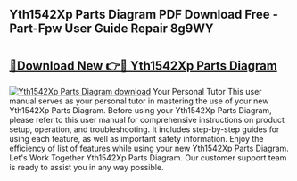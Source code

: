 ## Yth1542Xp Parts Diagram PDF Download Free - Part-Fpw User Guide Repair 8g9WY

# <h2><a href="http://dfhl3r7.blite.top/?on=Yth1542Xp+Parts+Diagram">🔗Download New 👉🔴 Yth1542Xp Parts Diagram</a></h2>

[![Yth1542Xp Parts Diagram download](https://i.imgur.com/lujVjoI.png)](http://dfhl3r7.blite.top/?on=Yth1542Xp+Parts+Diagram)
Your Personal Tutor This user manual serves as your personal tutor in mastering the use of your new Yth1542Xp Parts Diagram. Before using your Yth1542Xp Parts Diagram, please refer to this user manual for comprehensive instructions on product setup, operation, and troubleshooting. It includes step-by-step guides for using each feature, as well as important safety information. Enjoy the efficiency of list of features while using your new Yth1542Xp Parts Diagram. Let's Work Together Yth1542Xp Parts Diagram. Our customer support team is ready to assist you in any way possible.
